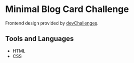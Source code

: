 # Minimal Blog Card Challenge
Frontend design provided by [devChallenges](devChallenges.io).

## Tools and Languages
- HTML
- CSS